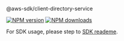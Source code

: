 @aws-sdk/client-directory-service

[![NPM version](https://img.shields.io/npm/v/@aws-sdk/client-directory-service/beta.svg)](https://www.npmjs.com/package/@aws-sdk/client-directory-service)
[![NPM downloads](https://img.shields.io/npm/dm/@aws-sdk/client-directory-service.svg)](https://www.npmjs.com/package/@aws-sdk/client-directory-service)

For SDK usage, please step to [SDK reademe](https://github.com/aws/aws-sdk-js-v3).
